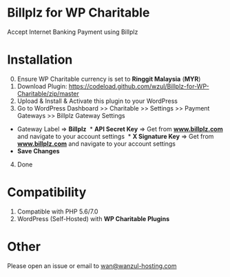# Billplz for WP Charitable

Accept Internet Banking Payment using Billplz

# Installation

0. Ensure WP Charitable currency is set to **Ringgit Malaysia** (**MYR**)
1. Download Plugin: https://codeload.github.com/wzul/Billplz-for-WP-Charitable/zip/master
2. Upload & Install & Activate this plugin to your WordPress
3. Go to WordPress Dashboard >> Charitable >> Settings >> Payment Gateways >> Billplz Gateway Settings
  * Gateway Label => **Billplz**
  * **API Secret Key** => Get from **www.billplz.com** and navigate to your account settings
  * **X Signature Key** => Get from **www.billplz.com** and navigate to your account settings
  * **Save Changes**
4. Done

# Compatibility

1. Compatible with PHP 5.6/7.0
2. WordPress (Self-Hosted) with **WP Charitable Plugins**

# Other

Please open an issue or email to wan@wanzul-hosting.com
